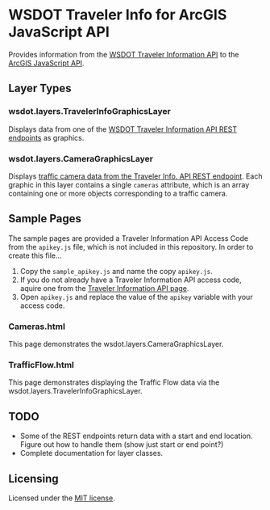 WSDOT Traveler Info for ArcGIS JavaScript API
=============================================

Provides information from the [WSDOT Traveler Information API] to the [ArcGIS JavaScript API].

## Layer Types ##

### wsdot.layers.TravelerInfoGraphicsLayer ###

Displays data from one of the [WSDOT Traveler Information API REST endpoints] as graphics.

### wsdot.layers.CameraGraphicsLayer ###

Displays [traffic camera data from the Traveler Info. API REST endpoint].  Each graphic in this layer contains a single `cameras` attribute, which is an array containing one or more objects corresponding to a traffic camera.

## Sample Pages ##

The sample pages are provided a Traveler Information API Access Code from the `apikey.js` file, which is not included in this repository.
In order to create this file...

1. Copy the `sample_apikey.js` and name the copy `apikey.js`.
2. If you do not already have a Traveler Information API access code, aquire one from the [Traveler Information API page].
3. Open `apikey.js` and replace the value of the `apikey` variable with your access code.

### Cameras.html

This page demonstrates the wsdot.layers.CameraGraphicsLayer.

### TrafficFlow.html  

This page demonstrates displaying the Traffic Flow data via the wsdot.layers.TravelerInfoGraphicsLayer.

## TODO ##
* Some of the REST endpoints return data with a start and end location.  Figure out how to handle them (show just start or end point?)
* Complete documentation for layer classes.

## Licensing ##

Licensed under the [MIT license].

  [WSDOT Traveler Information API]:http://www.wsdot.wa.gov/Traffic/api/
  [ArcGIS JavaScript API]:http://links.esri.com/javascript
  [WSDOT Traveler Information API REST endpoints]:http://www.wsdot.wa.gov/traffic/api/
  [traffic camera data from the Traveler Info. API REST endpoint]:http://www.wsdot.wa.gov/traffic/api/HighwayCameras/HighwayCamerasREST.svc/Help
  [Traveler Information API page]:http://www.wsdot.wa.gov/Traffic/api/
  [MIT license]:http://www.opensource.org/licenses/MIT